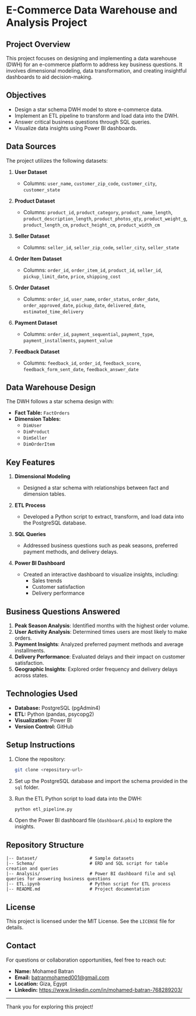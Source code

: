 # E-Commerce Data Warehouse and Analysis Project

## Project Overview
This project focuses on designing and implementing a data warehouse (DWH) for an e-commerce platform to address key business questions. It involves dimensional modeling, data transformation, and creating insightful dashboards to aid decision-making.

## Objectives
- Design a star schema DWH model to store e-commerce data.
- Implement an ETL pipeline to transform and load data into the DWH.
- Answer critical business questions through SQL queries.
- Visualize data insights using Power BI dashboards.


## Data Sources
The project utilizes the following datasets:

1. **User Dataset**
   - Columns: `user_name`, `customer_zip_code`, `customer_city`, `customer_state`

2. **Product Dataset**
   - Columns: `product_id`, `product_category`, `product_name_length`, `product_description_length`, `product_photos_qty`, `product_weight_g`, `product_length_cm`, `product_height_cm`, `product_width_cm`

3. **Seller Dataset**
   - Columns: `seller_id`, `seller_zip_code`, `seller_city`, `seller_state`

4. **Order Item Dataset**
   - Columns: `order_id`, `order_item_id`, `product_id`, `seller_id`, `pickup_limit_date`, `price`, `shipping_cost`

5. **Order Dataset**
   - Columns: `order_id`, `user_name`, `order_status`, `order_date`, `order_approved_date`, `pickup_date`, `delivered_date`, `estimated_time_delivery`

6. **Payment Dataset**
   - Columns: `order_id`, `payment_sequential`, `payment_type`, `payment_installments`, `payment_value`

7. **Feedback Dataset**
   - Columns: `feedback_id`, `order_id`, `feedback_score`, `feedback_form_sent_date`, `feedback_answer_date`

## Data Warehouse Design

The DWH follows a star schema design with:

- **Fact Table:** `FactOrders`
- **Dimension Tables:**
  - `DimUser`
  - `DimProduct`
  - `DimSeller`
  - `DimOrderItem`

## Key Features

1. **Dimensional Modeling**
   - Designed a star schema with relationships between fact and dimension tables.

2. **ETL Process**
   - Developed a Python script to extract, transform, and load data into the PostgreSQL database.

3. **SQL Queries**
   - Addressed business questions such as peak seasons, preferred payment methods, and delivery delays.

4. **Power BI Dashboard**
   - Created an interactive dashboard to visualize insights, including:
     - Sales trends
     - Customer satisfaction
     - Delivery performance

## Business Questions Answered
1. **Peak Season Analysis**: Identified months with the highest order volume.
2. **User Activity Analysis**: Determined times users are most likely to make orders.
3. **Payment Insights**: Analyzed preferred payment methods and average installments.
4. **Delivery Performance**: Evaluated delays and their impact on customer satisfaction.
5. **Geographic Insights**: Explored order frequency and delivery delays across states.

## Technologies Used
- **Database:** PostgreSQL (pgAdmin4)
- **ETL:** Python (pandas, psycopg2)
- **Visualization:** Power BI
- **Version Control:** GitHub

## Setup Instructions

1. Clone the repository:
   ```bash
   git clone <repository-url>
   ```

2. Set up the PostgreSQL database and import the schema provided in the `sql` folder.

3. Run the ETL Python script to load data into the DWH:
   ```bash
   python etl_pipeline.py
   ```

4. Open the Power BI dashboard file (`dashboard.pbix`) to explore the insights.

## Repository Structure

```
|-- Dataset/                    # Sample datasets
|-- Schema/                     # ERD and SQL script for table creation and queries
|-- Analysis/                   # Power BI dashboard file and sql queries for answering business questions 
|-- ETL.ipynb                   # Python script for ETL process
|-- README.md                   # Project documentation
```

## License
This project is licensed under the MIT License. See the `LICENSE` file for details.

## Contact
For questions or collaboration opportunities, feel free to reach out:

- **Name:** Mohamed Batran
- **Email:** batranmohamed001@gmail.com
- **Location:** Giza, Egypt
- **Linkedin:** https://www.linkedin.com/in/mohamed-batran-768289203/

---

Thank you for exploring this project!
